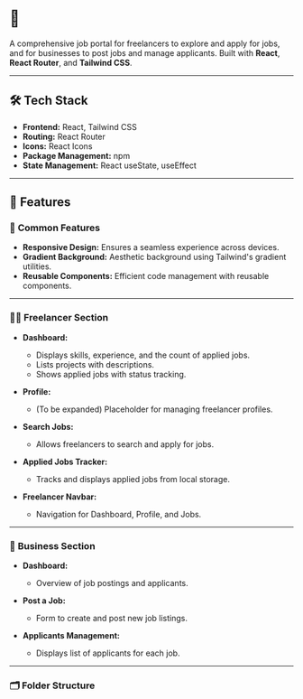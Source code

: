 # 🌟 

A comprehensive job portal for freelancers to explore and apply for jobs, and for businesses to post jobs and manage applicants. Built with **React**, **React Router**, and **Tailwind CSS**.

---

## 🛠️ **Tech Stack**
- **Frontend:** React, Tailwind CSS
- **Routing:** React Router
- **Icons:** React Icons
- **Package Management:** npm
- **State Management:** React useState, useEffect

---

## 🚀 **Features**

### 📌 **Common Features**
- **Responsive Design:** Ensures a seamless experience across devices.
- **Gradient Background:** Aesthetic background using Tailwind's gradient utilities.
- **Reusable Components:** Efficient code management with reusable components.

---

### 👨‍💻 **Freelancer Section**
- **Dashboard:** 
  - Displays skills, experience, and the count of applied jobs.
  - Lists projects with descriptions.
  - Shows applied jobs with status tracking.

- **Profile:** 
  - (To be expanded) Placeholder for managing freelancer profiles.

- **Search Jobs:** 
  - Allows freelancers to search and apply for jobs.

- **Applied Jobs Tracker:** 
  - Tracks and displays applied jobs from local storage.

- **Freelancer Navbar:** 
  - Navigation for Dashboard, Profile, and Jobs.

---

### 🏢 **Business Section**
- **Dashboard:** 
  - Overview of job postings and applicants.
  
- **Post a Job:** 
  - Form to create and post new job listings.

- **Applicants Management:** 
  - Displays list of applicants for each job.
  
---

### 🗂️ **Folder Structure**
